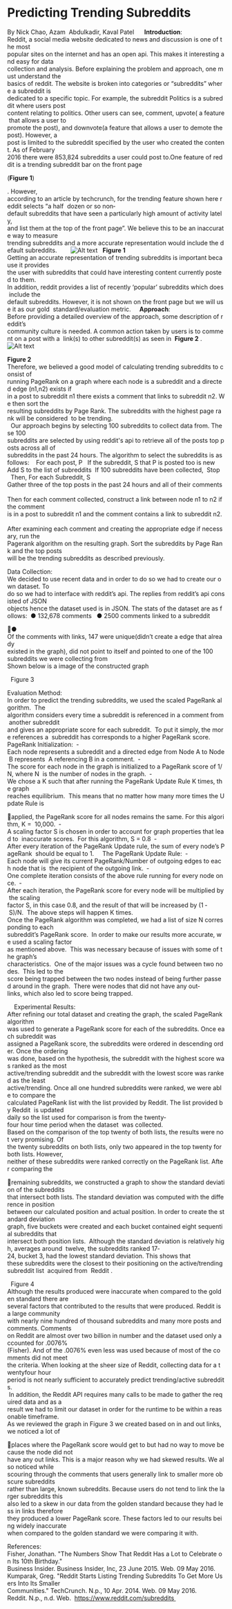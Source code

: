 Predicting Trending Subreddits 
==============================
By Nick Chao, Azam  Abdulkadir, Kaval Patel 
 
 
__Introduction__: Reddit, a social media website dedicated to news and discussion is one of the most 
popular sites on the internet and has an open api. This makes it interesting and easy for data 
collection and analysis. Before explaining the problem and approach, one must understand the 
basics of reddit. The website is broken into categories or “subreddits” where a subreddit is 
dedicated to a specific topic. For example, the subreddit Politics is a subreddit where users post 
content relating to politics. Other users can see, comment, upvote( a feature that allows a user to 
promote the post), and downvote(a feature that allows a user to demote the post). However, a 
post is limited to the subreddit specified by the user who created the content. As of February 
2016 there were 853,824 subreddits a user could post to.One feature of reddit is a trending subreddit bar on the front page ​

(__Figure 1__)​


. However, 
according to an article by techcrunch, for the trending feature shown here reddit selects “a​
 half 
dozen or so non­default subreddits that have seen a particularly high amount of activity lately, 
and list them at the top of the front page”. We believe this to be an inaccurate way to measure 
trending subreddits and a more accurate representation would include the default subreddits.  
 
 
 ![Alt text](/trending.png)
 
__Figure 1__ 
Getting an accurate representation of trending subreddits is important because it provides 
the user with subreddits that could have interesting content currently posted to them.  
In addition, reddit provides a list of recently ‘popular’ subreddits which does include the 
default subreddits. However, it is not shown on the front page but we will use it as our gold 
standard/evaluation metric. 
  
__Approach__:  
Before providing a detailed overview of the approach, some description of reddit’s 
community culture is needed. A common action taken by users is to comment on a post with a 
link(s) to other subreddit(s) as seen in ​
__Figure 2​__
.  
  ![Alt text](/subreddit_ref.png)


__Figure 2__ 
 
Therefore, we believed a good model of calculating trending subreddits to consist of 
running PageRank on a graph where each node is a subreddit and a directed edge (n1,n2) exists if 
in a post to subreddit n1 there exists a comment that links to subreddit n2. We then sort the 
resulting subreddits by Page Rank. The subreddits with the highest page rank will be considered 
to be trending.   
  Our approach begins by selecting 100 subreddits to collect data from. These 100 
subreddits are selected by using reddit's api to retrieve all of the posts top posts across all of 
subreddits in the past 24 hours. The algorithm to select the subreddits is as follows: 
 
For each post, P  
If the subreddit, S that P is posted too is new 
Add S to the list of subreddits 
If 100 subreddits have been collected,  Stop 
 
Then,​
 For each Subreddit, S 
Gather three of the top posts in the past 24 hours and all of their comments 
 
Then for each comment collected, construct a link between node n1 to n2 if the comment 
is in a post to subreddit n1 and the comment contains a link to subreddit n2.   
After examining each comment and creating the appropriate edge if necessary, run the 
Pagerank algorithm on the resulting graph. Sort the subreddits by Page Rank and the top posts 
will be the trending subreddits as described previously.  
 

Data Collection: 
We decided to use recent data and in order to do so we had to create our own dataset. To 
do so we had to interface with reddit’s api. The replies from reddit’s api consisted of JSON 
objects hence the dataset used is in JSON. The stats of the dataset are as follows: 
● 132,678 comments  
● 2500 comments linked to a subreddit 

● Of the comments with links, 147 were unique(didn’t create a edge that already 
existed in the graph), did not point to itself and pointed to one of the 100 
subreddits we were collecting from 
Shown below is a image of the constructed graph 
 
 

 
Figure 3 
 

Evaluation Method: 
 
In order to predict the trending subreddits, we used the scaled PageRank algorithm.  The 
algorithm considers every time a subreddit is referenced in a comment from another subreddit 
and gives an appropriate score for each subreddit.  To put it simply, the more references a 
subreddit has corresponds to a higher PageRank score.  
  
PageRank Initialization: 
­Each node represents a subreddit and a directed edge from Node A to Node B represents 
A referencing B in a comment. 
­The score for each node in the graph is initialized to a PageRank score of 1/N, where N 
is the number of nodes in the graph. 
­We chose a K such that after running the PageRank Update Rule K times, the graph 
reaches equilibrium.  This means that no matter how many more times the Update Rule is 

applied, the PageRank score for all nodes remains the same. For this algorithm, K = 
10,000. 
­A scaling factor S is chosen in order to account for graph properties that lead to 
inaccurate scores.  For this algorithm, S = 0.8 
­After every iteration of the PageRank Update rule, the sum of every node’s PageRank 
should be equal to 1. 
 
 ­The PageRank Update Rule: 
­Each node will give its current PageRank/Number of outgoing edges to each node that is 
the recipient of the outgoing link. 
­One complete iteration consists of the above rule running for every node once. 
­After each iteration, the PageRank score for every node will be multiplied by the scaling 
factor S, in this case 0.8, and the result of that will be increased by (1 ­ S)/N. 
­The above steps will happen K times. 
  
Once the PageRank algorithm was completed, we had a list of size N corresponding to each 
subreddit’s PageRank score.  In order to make our results more accurate, we used a scaling factor 
as mentioned above.  This was necessary because of issues with some of the graph’s 
characteristics.  One of the major issues was a cycle found between two nodes.  This led to the 
score being trapped between the two nodes instead of being further passed around in the graph. 
There were nodes that did not have any out­links, which also led to score being trapped.   

 
 
Experimental Results: 
  
After refining our total dataset and creating the graph, the scaled PageRank algorithm 
was used to generate a PageRank score for each of the subreddits. Once each subreddit was 
assigned a PageRank score, the subreddits were ordered in descending order. Once the ordering 
was done, based on the hypothesis, the subreddit with the highest score was ranked as the most 
active/trending subreddit and the subreddit with the lowest score was ranked as the least 
active/trending. Once all one hundred subreddits were ranked, we were able to compare the 
calculated PageRank list with the list provided by Reddit. The list provided by ​
Reddit​
 is updated 
daily so the list used for comparison is from the twenty­four hour time period when the dataset 
was collected. 
  
Based on the comparison of the top twenty of both lists, the results were not very promising. Of 
the twenty subreddits on both lists, only two appeared in the top twenty for both lists. However, 
neither of these subreddits were ranked correctly on the PageRank list. After comparing the 

remaining subreddits, we constructed a graph to show the standard deviation of the subreddits 
that intersect both lists. The standard deviation was computed with the difference in position 
between our calculated position and actual position. In order to create the standard deviation 
graph, five buckets were created and each bucket contained eight sequential subreddits that 
intersect both position lists.  Although the standard deviation is relatively high, averages around 
twelve, the subreddits ranked 17­24, bucket 3, had the lowest standard deviation. This shows that 
these subreddits were the closest to their positioning on the active/trending subreddit list 
acquired from ​
Reddit​
. 
  

 
Figure 4 
 
Although the results produced were inaccurate when compared to the golden standard there are 
several factors that contributed to the results that were produced. Reddit is a large community 
with nearly nine hundred of thousand subreddits and many more posts and comments. Comments 
on Reddit are almost over two billion in number and the dataset used only accounted for .0076% 
(Fisher). And of the .0076% even less was used because of most of the comments did not meet 
the criteria. When looking at the sheer size of Reddit, collecting data for a twenty­four hour 
period is not nearly sufficient to accurately predict trending/active subreddits. 
 
 In addition, the Reddit API requires many calls to be made to gather the required data and as a 
result we had to limit our dataset in order for the runtime to be within a reasonable timeframe. 
As we reviewed the graph in Figure 3 we created based on in and out links, we noticed a lot of 

places where the PageRank score would get to but had no way to move because the node did not 
have any out links. This is a major reason why we had skewed results. We also noticed while 
scouring through the comments that users generally link to smaller more obscure subreddits 
rather than large, known subreddits. Because users do not tend to link the larger subreddits this 
also led to a skew in our data from the golden standard because they had less in links therefore 
they produced a lower PageRank score. These factors led to our results being widely inaccurate 
when compared to the golden standard we were comparing it with. 
 
 

References: 
 
Fisher, Jonathan. "The Numbers Show That Reddit Has a Lot to Celebrate on Its 10th Birthday." 
Business Insider. Business Insider, Inc, 23 June 2015. Web. 09 May 2016. 
Kumparak, Greg. "Reddit Starts Listing Trending Subreddits To Get More Users Into Its Smaller 
Communities." TechCrunch. N.p., 10 Apr. 2014. Web. 09 May 2016. 
Reddit. N.p., n.d. Web. ​
https://www.reddit.com/subreddits 
 


